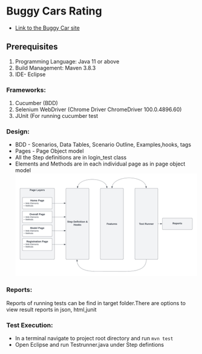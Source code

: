 # Buggy Cars Rating
 * [Link to the Buggy Car site](https://buggy.justtestit.org)

## Prerequisites
1. Programming Language: Java 11 or above
2. Build Management: Maven 3.8.3
3. IDE- Eclipse 

### Frameworks: 
1. Cucumber (BDD)
2. Selenium WebDriver (Chrome Driver ChromeDriver 100.0.4896.60)
3. JUnit (For running cucumber test

### Design:
 * BDD - Scenarios, Data Tables, Scenario Outline, Examples,hooks, tags
 * Pages - Page Object model
 * All the Step definitions are in login_test class
 * Elements and Methods are in each individual page as in page object model
![Alt text](Test_Architecture.png?raw=true "Title")
 
### Reports:
 Reports of running tests can be find in target folder.There are options to view result reports in json, html,junit

### Test Execution:
   * In a terminal navigate to project root directory and run `mvn test`
   * Open Eclipse and run Testrunner.java under Step defintions

